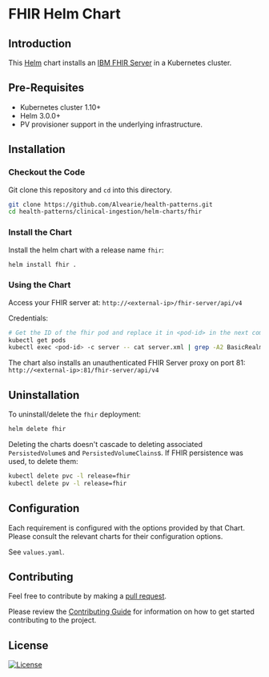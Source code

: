 # FHIR Helm Chart

## Introduction

This [Helm](https://github.com/kubernetes/helm) chart installs an [IBM FHIR Server](https://github.com/IBM/FHIR) in a Kubernetes cluster.

## Pre-Requisites

- Kubernetes cluster 1.10+
- Helm 3.0.0+
- PV provisioner support in the underlying infrastructure.

## Installation

### Checkout the Code

Git clone this repository and `cd` into this directory.

```bash
git clone https://github.com/Alvearie/health-patterns.git
cd health-patterns/clinical-ingestion/helm-charts/fhir
```

### Install the Chart

Install the helm chart with a release name `fhir`:

```bash
helm install fhir .
```

### Using the Chart

Access your FHIR server at: `http://<external-ip>/fhir-server/api/v4`

Credentials:

```bash
# Get the ID of the fhir pod and replace it in <pod-id> in the next command
kubectl get pods
kubectl exec <pod-id> -c server -- cat server.xml | grep -A2 BasicRealm
```

The chart also installs an unauthenticated FHIR Server proxy on port 81: `http://<external-ip>:81/fhir-server/api/v4`

## Uninstallation

To uninstall/delete the `fhir` deployment:

```bash
helm delete fhir
```

Deleting the charts doesn't cascade to deleting associated `PersistedVolume`s and `PersistedVolumeClains`s. 
If FHIR persistence was used, to delete them:

```bash
kubectl delete pvc -l release=fhir
kubectl delete pv -l release=fhir
```

## Configuration

Each requirement is configured with the options provided by that Chart.
Please consult the relevant charts for their configuration options.

See `values.yaml`.

## Contributing

Feel free to contribute by making a [pull request](https://github.com/Alvearie/health-patterns/pull/new/master).

Please review the [Contributing Guide](https://github.com/Alvearie/health-patterns/blob/main/CONTRIBUTING.md) for information on how to get started contributing to the project.

## License
[![License](https://img.shields.io/badge/License-Apache%202.0-blue.svg)](https://opensource.org/licenses/Apache-2.0) 
